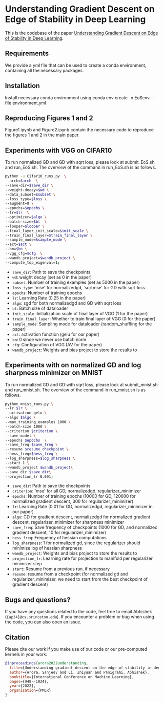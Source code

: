 # Understanding Gradient Descent on Edge of Stability in Deep Learning
This is the codebase of the paper [Understanding Gradient Descent on Edge of Stability
in Deep Learning](https://arxiv.org/pdf/2205.09745.pdf).



## Requirements

We provide a yml file that can be used to create a conda environment, containing all the necessary packages.

## Installation
Install necessary conda environment using 
conda env create -n EoSenv --file environment.yml



## Reproducing Figures 1 and 2
Figure1.ipynb and Figure2.ipynb contain the necessary code to reproduce the figures 1 and 2 in the main paper.


## Experiments with VGG on CIFAR10
To run normalized GD and GD with sqrt loss, please look at submit_EoS.sh and run_EoS.sh. The overview of the command in run_EoS.sh is as follows.

```bash
python -u Cifar10_runs.py  \
--arch=$arch  \
--save-dir=$save_dir \
--weight-decay=$wd \
--data_subset=$subset \
--loss_type=$loss \
--augment=0 \
--epochs=$epochs \
--lr=$lr  \
--optimizer=$algo \
--batch-size=$bt  \
--looper=$looper \
--final_layer_init_scale=$init_scale \
--train_final_layer=$train_final_layer \
--sample_mode=$sample_mode \
--act=$act \
--bn=$bn \
--vgg_cfg=$cfg  \
--wandb_project=$wandb_project \
--compute_top_eigenval=1;   
```

* `save_dir`: Path to save the checkpoints
* `wd`: weight decay (set as 0 in the paper)
* `subset`: Number of training examples (set as 5000 in the paper)
* `loss_type`: 'mse' for normalizedgd, 'sqrtmse' for GD with sqrt loss
* `epochs`: Number of training epochs 
* `lr`: Learning Rate (0.25 in the paper)
* `algo`: sgd for both normalizedgd and GD with sqrt loss
* `bt`: Batch size of dataloader
* `init_scale`: Initialization scale of final layer of VGG (1 for the paper)
* `train_final_layer`: Whether to train final layer of VGG (0 for the paper)
* `sample_mode`: Sampling mode for dataloader (random_shuffling for the paper)
* `act`: activation function (gelu for our paper)
* `bn`: 0 since we never use batch norm
* `cfg`: Configuration of VGG (AV for the paper)
* `wandb_project`: Weights and bias project to store the results to


## Experiments with on normalized GD and log sharpness minimizer on MNIST
To run normalized GD and GD with sqrt loss, please look at submit_mnist.sh and run_mnist.sh. The overview of the command in run_mnist.sh is as follows.
```bash
python mnist_runs.py \
--lr $lr \
--activation gelu \
--algo $algo \
--max_training_examples 1000 \
--batch-size 1000 \
--criterion $criterion \
--save-model \
--epochs $epochs  \
--save_freq $save_freq \
--resume $resume_checkpoint \
--hess_freq=$hess_freq \
--log_sharpness=$log_sharpness \
--start 1 \
--wandb_project $wandb_project\
--save_dir $save_dir\
--projection_lr 0.001; 
```

* `save_dir`: Path to save the checkpoints
* `criterion`: 'mse' for all GD, normalizedgd, regularizer_minimizer
* `epochs`: Number of training epochs  (10000 for GD, 120000 for normalized gradient descent, 300 for regularizer_minimizer)
* `lr`: Learning Rate (0.01 for GD, normalizedgd, regularizer_minimizer in our paper)
* `algo`: GD for gradient descent, normalizedgd for normalized gradient descent, regularizer_minimizer for sharpness minimizer
* `save_freq`: Save frequency of checkpoints (1000 for GD, and normalized gradient descent, 10 for regularizer_minimizer)
* `hess_freq`: Frequency of hessian computations 
* `log_sharpness`: 1 for normalized gd, since the regularizer should minimize log of hessian sharpness
* `wandb_project`: Weights and bias project to store the results to
* `projection_lr`: Learning rate for projection to manifold per regularizer minimizer step
* `start`: Resume from a previous run, if necessary 
* `resume`: resume from a checkpoint (for normalized gd and regularizer_minimizer, we need to start from the best checkpoint of gradient descent)


## Bugs and questions?
If you have any questions related to the code, feel free to email Abhishek (`{ap34}@cs.princeton.edu`). If you encounter a problem or bug when using the code, you can also open an issue.


## Citation

Please cite our work if you make use of our code or our pre-computed kernels in your work:

```bibtex
@inproceedings{arora2022understanding,
  title={Understanding gradient descent on the edge of stability in deep learning},
  author={Arora, Sanjeev and Li, Zhiyuan and Panigrahi, Abhishek},
  booktitle={International Conference on Machine Learning},
  pages={948--1024},
  year={2022},
  organization={PMLR}
}
```


